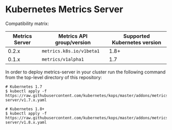 # Kubernetes Metrics Server

Compatibility matrix:

Metrics Server | Metrics API group/version | Supported Kubernetes version
---------------|---------------------------|-----------------------------
0.2.x          | `metrics.k8s.io/v1beta1`  | 1.8+
0.1.x          | `metrics/v1alpha1`        | 1.7


In order to deploy metrics-server in your cluster run the following command from
the top-level directory of this repository:

```console
# Kubernetes 1.7
$ kubectl apply -f https://raw.githubusercontent.com/kubernetes/kops/master/addons/metrics-server/v1.7.x.yaml

# Kubernetes 1.8+
$ kubectl apply -f https://raw.githubusercontent.com/kubernetes/kops/master/addons/metrics-server/v1.8.x.yaml
```
